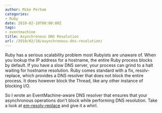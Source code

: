 ```yaml
---
author: Mike Perham
categories:
- Ruby
date: 2010-02-10T00:00:00Z
tags:
- eventmachine
title: Asynchronous DNS Resolution
url: /2010/02/10/asynchronous-dns-resolution/
---
```


Ruby has a serious scalability problem most Rubyists are unaware of. When you lookup the IP address for a hostname, the entire Ruby process blocks by default. If you have a slow DNS server, your process can grind to a halt waiting for hostname resolution. Ruby comes standard with a fix, resolv-replace, which provides a DNS resolver that does not block the entire process. It does however block the Thread, like any other instance of blocking I/O.

So I wrote an EventMachine-aware DNS resolver that ensures that your asynchronous operations don't block while performing DNS resolution. Take a look at [em-resolv-replace][1] and give it a whirl.

 [1]: http://github.com/mperham/em-resolv-replace

